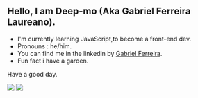 <h2>Hello, I am Deep-mo (Aka Gabriel Ferreira Laureano).</h2>
   <ul>
  <li> I'm currently learning JavaScript,to become a front-end dev.</li>
  <li>Pronouns : he/him.</li>
   <li>You can find me in the linkedin by <a href="https://www.linkedin.com/in/gabriel-ferreira-laureano-0i123777/">Gabriel Ferreira</a>.</li>
  <li>Fun fact i have a garden.</li>
  </ul>
  <p>Have a good day.</p>
  <div>
  <img src="https://github-readme-stats.vercel.app/api?username=Deep-mo&show_icons=true&theme=dracula">
  <img src="https://github-readme-stats.vercel.app/api/top-langs/?username=Deep-mo&layout=compact&langs_count=16&theme=dracula">
  </div>
